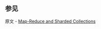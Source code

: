 ## 参见

原文 - [Map-Reduce and Sharded Collections]( https://docs.mongodb.com/manual/core/map-reduce-sharded-collections/ )

